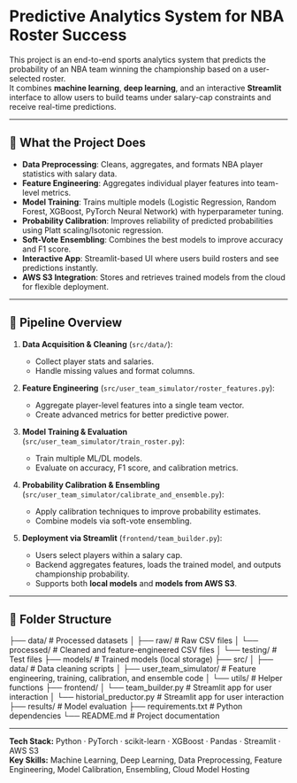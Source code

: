 # Predictive Analytics System for NBA Roster Success

This project is an end-to-end sports analytics system that predicts the probability of an NBA team winning the championship based on a user-selected roster.  
It combines **machine learning**, **deep learning**, and an interactive **Streamlit** interface to allow users to build teams under salary-cap constraints and receive real-time predictions.

---

## 🏀 What the Project Does
- **Data Preprocessing**: Cleans, aggregates, and formats NBA player statistics with salary data.
- **Feature Engineering**: Aggregates individual player features into team-level metrics.
- **Model Training**: Trains multiple models (Logistic Regression, Random Forest, XGBoost, PyTorch Neural Network) with hyperparameter tuning.
- **Probability Calibration**: Improves reliability of predicted probabilities using Platt scaling/Isotonic regression.
- **Soft-Vote Ensembling**: Combines the best models to improve accuracy and F1 score.
- **Interactive App**: Streamlit-based UI where users build rosters and see predictions instantly.
- **AWS S3 Integration**: Stores and retrieves trained models from the cloud for flexible deployment.

---

## 🔄 Pipeline Overview
1. **Data Acquisition & Cleaning** (`src/data/`):
   - Collect player stats and salaries.
   - Handle missing values and format columns.
   
2. **Feature Engineering** (`src/user_team_simulator/roster_features.py`):
   - Aggregate player-level features into a single team vector.
   - Create advanced metrics for better predictive power.

3. **Model Training & Evaluation** (`src/user_team_simulator/train_roster.py`):
   - Train multiple ML/DL models.
   - Evaluate on accuracy, F1 score, and calibration metrics.

4. **Probability Calibration & Ensembling** (`src/user_team_simulator/calibrate_and_ensemble.py`):
   - Apply calibration techniques to improve probability estimates.
   - Combine models via soft-vote ensembling.

5. **Deployment via Streamlit** (`frontend/team_builder.py`):
   - Users select players within a salary cap.
   - Backend aggregates features, loads the trained model, and outputs championship probability.
   - Supports both **local models** and **models from AWS S3**.

---

## 📂 Folder Structure
├── data/                         # Processed datasets
│   ├── raw/                      # Raw CSV files
│   └── processed/                # Cleaned and feature-engineered CSV files
│   └── testing/                  # Test files
├── models/                       # Trained models (local storage)
├── src/
│   ├── data/                     # Data cleaning scripts
│   ├── user_team_simulator/      # Feature engineering, training, calibration, and ensemble code
│   └── utils/                    # Helper functions
├── frontend/
│   └── team_builder.py           # Streamlit app for user interaction
│   └── historial_preductor.py    # Streamlit app for user interaction
├── results/                      # Model evaluation 
├── requirements.txt              # Python dependencies
└── README.md                     # Project documentation

---

**Tech Stack:** Python · PyTorch · scikit-learn · XGBoost · Pandas · Streamlit · AWS S3  
**Key Skills:** Machine Learning, Deep Learning, Data Preprocessing, Feature Engineering, Model Calibration, Ensembling, Cloud Model Hosting